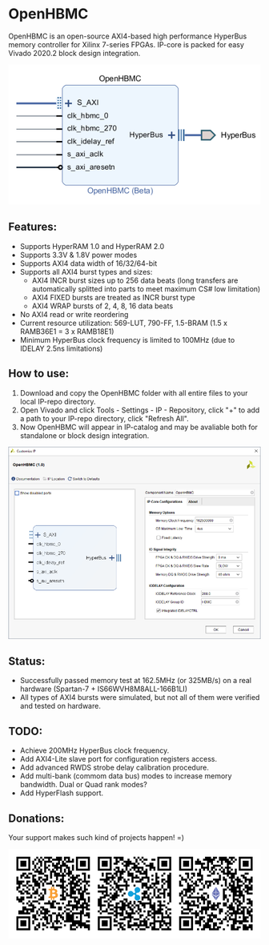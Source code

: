 # OpenHBMC

OpenHBMC is an open-source AXI4-based high performance HyperBus memory controller for Xilinx 7-series FPGAs.
IP-core is packed for easy Vivado 2020.2 block design integration.

<p align="center">
  <img src="/OpenHBMC/data/ipcore_bd.png">
</p>

## Features:

- Supports HyperRAM 1.0 and HyperRAM 2.0
- Supports 3.3V & 1.8V power modes
- Supports AXI4 data width of 16/32/64-bit 
- Supports all AXI4 burst types and sizes:
    - AXI4 INCR burst sizes up to 256 data beats (long transfers are automatically splitted into parts to meet maximum CS# low limitation)
    - AXI4 FIXED bursts are treated as INCR burst type
    - AXI4 WRAP bursts of  2, 4, 8, 16 data beats
- No AXI4 read or write reordering
- Current resource utilization: 569-LUT, 790-FF, 1.5-BRAM (1.5 x RAMB36E1 = 3 x RAMB18E1)
- Minimum HyperBus clock frequency is limited to 100MHz (due to IDELAY 2.5ns limitations)

## How to use:
1. Download and copy the OpenHBMC folder with all entire files to your local IP-repo directory.
2. Open Vivado and click Tools - Settings - IP - Repository, click "+" to add a path to your IP-repo directory, click "Refresh All".
3. Now OpenHBMC will appear in IP-catalog and may be avaliable both for standalone or block design integration.

<p align="left">
  <img src="/OpenHBMC/data/ipcore_bd_opt.png">
</p>

## Status:
- Successfully passed memory test at 162.5MHz (or 325MB/s) on a real hardware (Spartan-7 + IS66WVH8M8ALL-166B1LI)
- All types of AXI4 bursts were simulated, but not all of them were verified and tested on hardware.

## TODO:
- Achieve 200MHz HyperBus clock frequency.
- Add AXI4-Lite slave port for configuration registers access.
- Add advanced RWDS strobe delay calibration procedure.
- Add multi-bank (commom data bus) modes to increase memory bandwidth. Dual or Quad rank modes?
- Add HyperFlash support.

## Donations:
Your support makes such kind of projects happen! =)
<p align="left">
  <img src="/OpenHBMC/data/wallets.png">
</p>
